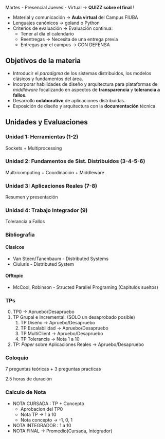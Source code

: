 
Martes - Presencial
Jueves - Virtual -> __QUIZZ sobre el final__ !

- Material y comunicación -> **Aula virtual** del Campus FIUBA
- Lenguajes canónicos -> goland o Python
- Criterios de evaluación -> Evaluación continua: 
	- Tener al día el calendario
	- Reentregas -> Necesita de una entrega previa
	- Entregas por el campus -> CON DEFENSA

## Objetivos de la materia

- Introducir el _paradigma_ de los sistemas distribuidos, los modelos clásicos y fundamentos del área.
- Incorporar habilidades de diseño y arquitectura para plataformas de _middleware_ focalizando en aspectos de __transparencia__ y __tolerancia a fallos__.
- Desarrollo __colaborativo__ de aplicaciones distribuidas.
- Exposición de diseño y arquitectura con la __documentación__ técnica.


## Unidades y Evaluaciones

### Unidad 1: Herramientas (1-2)

Sockets + Multiprocessing
### Unidad 2: Fundamentos de Sist. Distribuidos (3-4-5-6)

Multricomputing + Coordinación + Middleware
### Unidad 3: Aplicaciones Reales (7-8)

Resumen y presentación
### Unidad 4: Trabajo Integrador (9)

Tolerancia a Fallos


### Bibliografia

#### Clasicos
- Van Steen/Tanenbaum -  Distributed Systems
- Ciuluris - Distributed System
#### Offtopic
- McCool, Robinson - Structed Parallel Programing (Capitulos sueltos)
### TPs

0. TP0 -> Apruebo/Desapruebo
1. TP Grupal e Incremental: (SOLO un desaprobado posible)
	1. TP Diseño -> Apruebo/Desapruebo
	2. TP Escalabilidad -> Apruebo/Desapruebo
	3. TP MultiClient -> Apruebo/Desapruebo
	4. TP Tolerancia -> Nota 1 a 10
2. TP: _Paper_ sobre Aplicaciones Reales  -> Apruebo/Desapruebo

### Coloquio

7 preguntas teóricas + 3 preguntas practicas

2.5 horas de duración

### Calculo de Nota


- NOTA CURSADA : TP + Concepto
	- Aprobacion del TP0
	- Nota TP -> 1 a 10
	- Nota concepto -> -1, 0, 1
- NOTA INTEGRADOR : 1 a 10
- NOTA FINAL -> Promedio(Cursada, Integrador)